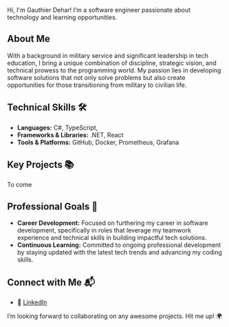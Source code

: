 Hi, I'm Gauthier Dehar! I’m a software engineer passionate about technology and learning opportunities.

## About Me
With a background in military service and significant leadership in tech education, I bring a unique combination of discipline, strategic vision, and technical prowess to the programming world. My passion lies in developing software solutions that not only solve problems but also create opportunities for those transitioning from military to civilian life.

## Technical Skills 🛠️
- **Languages:** C#, TypeScript, 
- **Frameworks & Libraries:** .NET, React
- **Tools & Platforms:** GitHub, Docker, Prometheus, Grafana

## Key Projects 📚
To come

## Professional Goals 🚀
- **Career Development:** Focused on furthering my career in software development, specifically in roles that leverage my teamwork experience and technical skills in building impactful tech solutions.
- **Continuous Learning:** Committed to ongoing professional development by staying updated with the latest tech trends and advancing my coding skills. 

## Connect with Me 📬
- 🔗 [LinkedIn](https://www.linkedin.com/in/gauthier-dehar-0055b8216/)

I’m looking forward to collaborating on any awesome projects. Hit me up! 🌍
